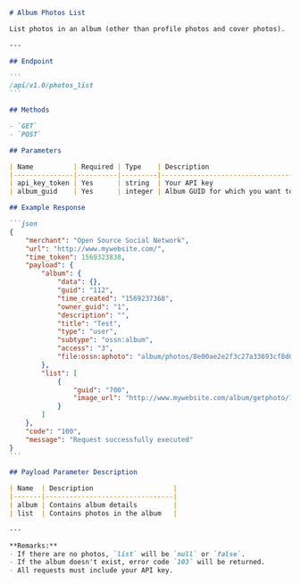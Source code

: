 ````markdown name=docs/endpoints/photos_list.md
# Album Photos List

List photos in an album (other than profile photos and cover photos).

---

## Endpoint

```
/api/v1.0/photos_list
```

## Methods

- `GET`
- `POST`

## Parameters

| Name          | Required | Type    | Description                                 |
|---------------|----------|---------|---------------------------------------------|
| api_key_token | Yes      | string  | Your API key                                |
| album_guid    | Yes      | integer | Album GUID for which you want to list photos |

## Example Response

```json
{
    "merchant": "Open Source Social Network",
    "url": "http://www.mywebsite.com/",
    "time_token": 1569323838,
    "payload": {
        "album": {
            "data": {},
            "guid": "112",
            "time_created": "1569237368",
            "owner_guid": "1",
            "description": "",
            "title": "Test",
            "type": "user",
            "subtype": "ossn:album",
            "access": "3",
            "file:ossn:aphoto": "album/photos/8e00ae2e2f3c27a33693cf8d00bd0792.jpg"
        },
        "list": [
            {
                "guid": "700",
                "image_url": "http://www.mywebsite.com/album/getphoto/112/8e00ae2e2f3c27a33693cf8d00bd0792.jpg?size=album"
            }
        ]
    },
    "code": "100",
    "message": "Request successfully executed"
}
```

## Payload Parameter Description

| Name  | Description                    |
|-------|--------------------------------|
| album | Contains album details         |
| list  | Contains photos in the album   |

---

**Remarks:**
- If there are no photos, `list` will be `null` or `false`.
- If the album doesn't exist, error code `103` will be returned.
- All requests must include your API key.
````
